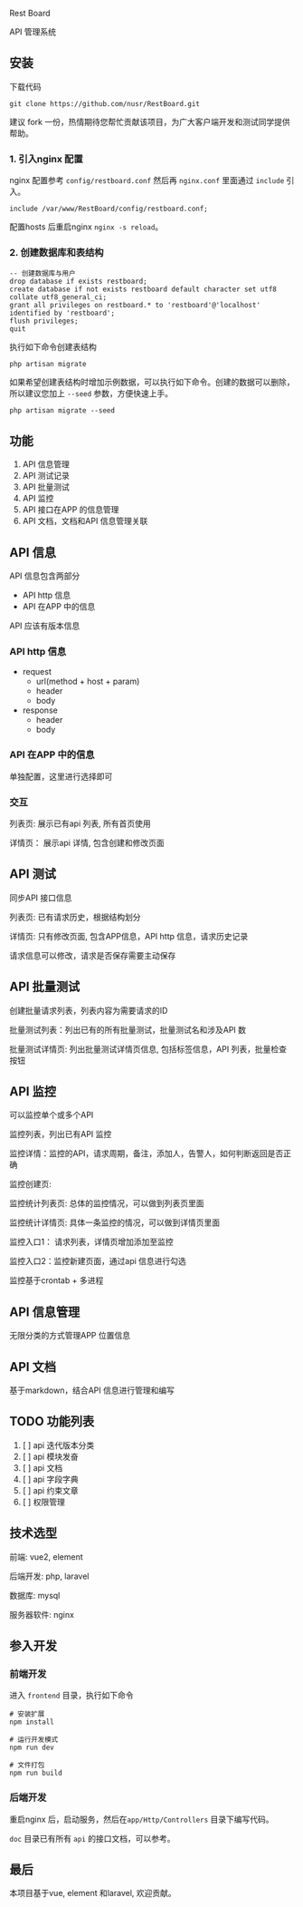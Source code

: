 Rest Board

API 管理系统

## 安装

下载代码

```
git clone https://github.com/nusr/RestBoard.git
```

建议 fork 一份，热情期待您帮忙贡献该项目，为广大客户端开发和测试同学提供帮助。

### 1. 引入nginx 配置

nginx 配置参考 `config/restboard.conf` 然后再 `nginx.conf` 里面通过 `include` 引入。

```
include /var/www/RestBoard/config/restboard.conf;
```

配置hosts 后重启nginx `nginx -s reload`。

### 2. 创建数据库和表结构

```
-- 创建数据库与用户
drop database if exists restboard;
create database if not exists restboard default character set utf8 collate utf8_general_ci;
grant all privileges on restboard.* to 'restboard'@'localhost' identified by 'restboard';
flush privileges;
quit
```

执行如下命令创建表结构

```
php artisan migrate
```

如果希望创建表结构时增加示例数据，可以执行如下命令。创建的数据可以删除，所以建议您加上 `--seed` 参数，方便快速上手。

```
php artisan migrate --seed
```

## 功能

1. API 信息管理
1. API 测试记录
1. API 批量测试
1. API 监控
1. API 接口在APP 的信息管理
1. API 文档，文档和API 信息管理关联

## API 信息

API 信息包含两部分

- API http 信息
- API 在APP 中的信息

API 应该有版本信息

### API http 信息

- request
    - url(method + host + param)
    - header
    - body
- response
    - header
    - body

### API 在APP 中的信息

单独配置，这里进行选择即可

### 交互

列表页: 展示已有api 列表, 所有首页使用

详情页： 展示api 详情, 包含创建和修改页面

## API 测试

同步API 接口信息

列表页: 已有请求历史，根据结构划分

详情页: 只有修改页面, 包含APP信息，API http 信息，请求历史记录

请求信息可以修改，请求是否保存需要主动保存

## API 批量测试

创建批量请求列表，列表内容为需要请求的ID

批量测试列表：列出已有的所有批量测试，批量测试名和涉及API 数

批量测试详情页: 列出批量测试详情页信息, 包括标签信息，API 列表，批量检查按钮

## API 监控

可以监控单个或多个API

监控列表，列出已有API 监控

监控详情：监控的API，请求周期，备注，添加人，告警人，如何判断返回是否正确

监控创建页: 

监控统计列表页: 总体的监控情况，可以做到列表页里面

监控统计详情页: 具体一条监控的情况，可以做到详情页里面

监控入口1： 请求列表，详情页增加添加至监控

监控入口2：监控新建页面，通过api 信息进行勾选

监控基于crontab + 多进程

## API 信息管理

无限分类的方式管理APP 位置信息

## API 文档

基于markdown，结合API 信息进行管理和编写

## TODO 功能列表

1. [ ] api 迭代版本分类
1. [ ] api 模块发奋
1. [ ] api 文档
1. [ ] api 字段字典
1. [ ] api 约束文章
1. [ ] 权限管理

## 技术选型

前端: vue2, element

后端开发: php, laravel

数据库: mysql

服务器软件: nginx

## 参入开发

### 前端开发

进入 `frontend` 目录，执行如下命令

```
# 安装扩展
npm install

# 运行开发模式
npm run dev

# 文件打包
npm run build
```

### 后端开发

重启nginx 后，启动服务，然后在`app/Http/Controllers` 目录下编写代码。

`doc` 目录已有所有 `api` 的接口文档，可以参考。

## 最后

本项目基于vue, element 和laravel, 欢迎贡献。
